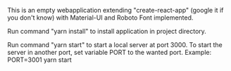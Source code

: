 This is an empty webapplication extending "create-react-app" (google it if you don't know) with Material-UI and Roboto Font implemented.

Run command "yarn install" to install application in project directory.

Run command "yarn start" to start a local server at port 3000.
To start the server in another port, set variable PORT to the wanted port. Example:
	PORT=3001
	yarn start
